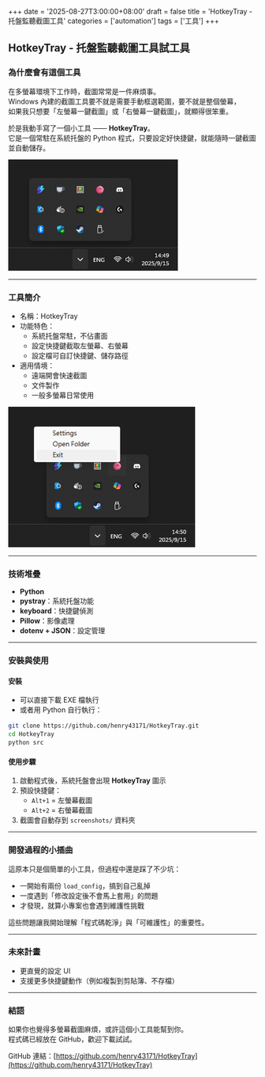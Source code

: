 +++
date = '2025-08-27T3:00:00+08:00'
draft = false
title = 'HotkeyTray - 托盤監聽截圖工具'
categories = ['automation']
tags = ['工具']
+++

## HotkeyTray - 托盤監聽截圖工具試工具

### 為什麼會有這個工具
在多螢幕環境下工作時，截圖常常是一件麻煩事。  
Windows 內建的截圖工具要不就是需要手動框選範圍，要不就是整個螢幕，  
如果我只想要「左螢幕一鍵截圖」或「右螢幕一鍵截圖」，就顯得很笨重。  

於是我動手寫了一個小工具 —— **HotkeyTray**。  
它是一個常駐在系統托盤的 Python 程式，只要設定好快捷鍵，就能隨時一鍵截圖並自動儲存。  

![HotkeyTray 在系統托盤中](hotkeytray_tray.png)

---

### 工具簡介

- 名稱：HotkeyTray  
- 功能特色：
  - 系統托盤常駐，不佔畫面
  - 設定快捷鍵截取左螢幕、右螢幕
  - 設定檔可自訂快捷鍵、儲存路徑
- 適用情境：
  - 遠端開會快速截圖
  - 文件製作
  - 一般多螢幕日常使用  

![設定視窗畫面](hotkeytray_settings.png)

---

### 技術堆疊

- **Python**  
- **pystray**：系統托盤功能  
- **keyboard**：快捷鍵偵測  
- **Pillow**：影像處理  
- **dotenv + JSON**：設定管理  

---

### 安裝與使用

#### 安裝
- 可以直接下載 EXE 檔執行  
- 或者用 Python 自行執行：  

```bash
git clone https://github.com/henry43171/HotkeyTray.git
cd HotkeyTray
python src
```

#### 使用步驟
1. 啟動程式後，系統托盤會出現 **HotkeyTray** 圖示  
2. 預設快捷鍵：  
   - `Alt+1` = 左螢幕截圖  
   - `Alt+2` = 右螢幕截圖  
3. 截圖會自動存到 `screenshots/` 資料夾  

---

### 開發過程的小插曲

這原本只是個簡單的小工具，但過程中還是踩了不少坑：  

- 一開始有兩份 `load_config`，搞到自己亂掉  
- 一度遇到「修改設定後不會馬上套用」的問題  
- 才發現，就算小專案也會遇到維護性挑戰  

這些問題讓我開始理解「程式碼乾淨」與「可維護性」的重要性。  

---

### 未來計畫

- 更直覺的設定 UI  
- 支援更多快捷鍵動作（例如複製到剪貼簿、不存檔）  

---

### 結語

如果你也覺得多螢幕截圖麻煩，或許這個小工具能幫到你。  
程式碼已經放在 GitHub，歡迎下載試試。  

GitHub 連結：[https://github.com/henry43171/HotkeyTray](https://github.com/henry43171/HotkeyTray)
